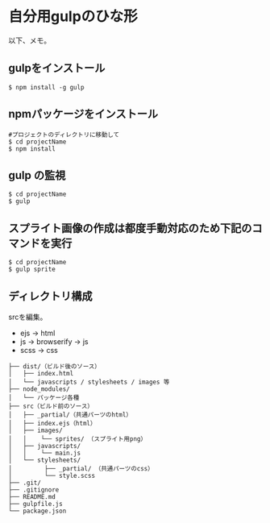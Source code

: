 # 自分用gulpのひな形

以下、メモ。

## gulpをインストール

```
$ npm install -g gulp
```

## npmパッケージをインストール

```
#プロジェクトのディレクトリに移動して
$ cd projectName
$ npm install
```

## gulp の監視

```
$ cd projectName
$ gulp
```

## スプライト画像の作成は都度手動対応のため下記のコマンドを実行

```
$ cd projectName
$ gulp sprite
```

## ディレクトリ構成

srcを編集。

+ ejs -> html
+ js -> browserify -> js
+ scss -> css

```
├── dist/（ビルド後のソース）
│   ├── index.html
│   └── javascripts / stylesheets / images 等
├── node_modules/
│   └── パッケージ各種
├── src（ビルド前のソース）
│   ├── _partial/（共通パーツのhtml）
│   ├── index.ejs（html）
│   ├── images/
│   │    └── sprites/ （スプライト用png）
│   ├── javascripts/
│   │    └── main.js
│   └── stylesheets/
│         ├── _partial/ （共通パーツのcss）
│         └── style.scss
├── .git/
├── .gitignore
├── README.md
├── gulpfile.js
└── package.json
```